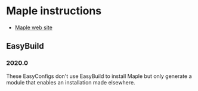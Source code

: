 # Maple instructions

-   [Maple web site](http://www.maplesoft.com)
        
## EasyBuild

### 2020.0

These EasyConfigs don't use EasyBuild to install Maple but only generate a module
that enables an installation made elsewhere.
    
